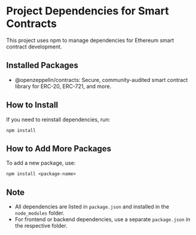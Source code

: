 # Project Dependencies for Smart Contracts

This project uses npm to manage dependencies for Ethereum smart contract development.

## Installed Packages

- @openzeppelin/contracts: Secure, community-audited smart contract library for ERC-20, ERC-721, and more.

## How to Install

If you need to reinstall dependencies, run:

```
npm install
```

## How to Add More Packages

To add a new package, use:

```
npm install <package-name>
```

## Note
- All dependencies are listed in `package.json` and installed in the `node_modules` folder.
- For frontend or backend dependencies, use a separate `package.json` in the respective folder.
